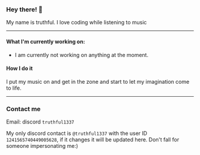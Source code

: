 ###  Hey there! 👋 

My name is truthful.
I love coding while listening to music
___

#### What I'm currently working on:
* I am currently not working on anything at the moment.

#### How I do it
I put my music on and get in the zone and start to let my imagination come to life.
___
### Contact me
Email: discord `truthful1337`

My only discord contact is `@truthful1337` with the user ID `1241565740449005628`, if it changes it will be updated here. Don't fall for someone impersonating me:)
